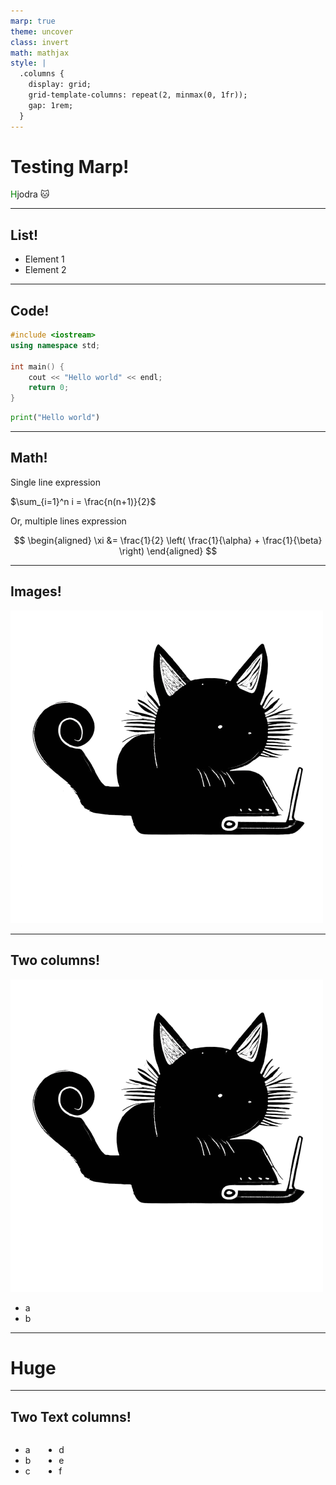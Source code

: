 ```yaml
---
marp: true
theme: uncover
class: invert
math: mathjax
style: |
  .columns {
    display: grid;
    grid-template-columns: repeat(2, minmax(0, 1fr));
    gap: 1rem;
  }
---
```


# Testing Marp!
<span style="color:green">H</span>jodra :cat:

---

## List!

* Element 1
* Element 2

---

## Code!

```c++
#include <iostream>
using namespace std;

int main() {
    cout << "Hello world" << endl;
    return 0;
}
```

```python
print("Hello world")
```

---

## Math!

Single line expression

$\sum_{i=1}^n i = \frac{n(n+1)}{2}$

Or, multiple lines expression

$$
\begin{aligned}
\xi &= \frac{1}{2} \left( \frac{1}{\alpha} + \frac{1}{\beta} \right) 
\end{aligned}
$$

---

## Images!

![width:4in blur:2px](Profile.png) 

---

## Two columns!

![bg left width:4in](Profile.png)

* a
* b

---

<!--_color: red -->
<!--_backgroundColor: black-->
# <!--fit-->Huge

---

## Two Text columns!

<div class="columns">
<div>

* a
* b
* c

</div>
<div>

* d
* e
* f

</div>
</div>